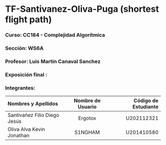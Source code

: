 # TF-Santivanez-Oliva-Puga (shortest flight path)
### Curso: CC184 - Complejidad Algorítmica

### Sección: WS6A 

### Profesor: Luis Martin Canaval Sanchez
### Exposición final : 
### Integrantes:

| Nombres y Apellidos         | Nombre de Usuario | Código de Estudiante  |
|:---		      	              | :----:            |	             		  ---:|
|Santivañez Filio Diego Jesús  | Ergotox |	 	          U202112321|
|Oliva Alva Kevin Jonathan     | S1NGHAM |	 	          U201410580|
